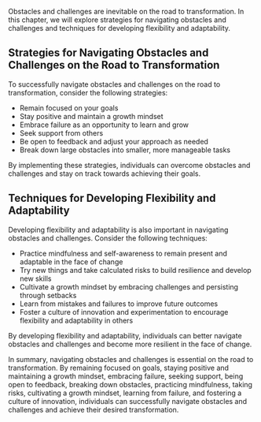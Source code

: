
Obstacles and challenges are inevitable on the road to transformation. In this chapter, we will explore strategies for navigating obstacles and challenges and techniques for developing flexibility and adaptability.

Strategies for Navigating Obstacles and Challenges on the Road to Transformation
--------------------------------------------------------------------------------

To successfully navigate obstacles and challenges on the road to transformation, consider the following strategies:

* Remain focused on your goals
* Stay positive and maintain a growth mindset
* Embrace failure as an opportunity to learn and grow
* Seek support from others
* Be open to feedback and adjust your approach as needed
* Break down large obstacles into smaller, more manageable tasks

By implementing these strategies, individuals can overcome obstacles and challenges and stay on track towards achieving their goals.

Techniques for Developing Flexibility and Adaptability
------------------------------------------------------

Developing flexibility and adaptability is also important in navigating obstacles and challenges. Consider the following techniques:

* Practice mindfulness and self-awareness to remain present and adaptable in the face of change
* Try new things and take calculated risks to build resilience and develop new skills
* Cultivate a growth mindset by embracing challenges and persisting through setbacks
* Learn from mistakes and failures to improve future outcomes
* Foster a culture of innovation and experimentation to encourage flexibility and adaptability in others

By developing flexibility and adaptability, individuals can better navigate obstacles and challenges and become more resilient in the face of change.

In summary, navigating obstacles and challenges is essential on the road to transformation. By remaining focused on goals, staying positive and maintaining a growth mindset, embracing failure, seeking support, being open to feedback, breaking down obstacles, practicing mindfulness, taking risks, cultivating a growth mindset, learning from failure, and fostering a culture of innovation, individuals can successfully navigate obstacles and challenges and achieve their desired transformation.
